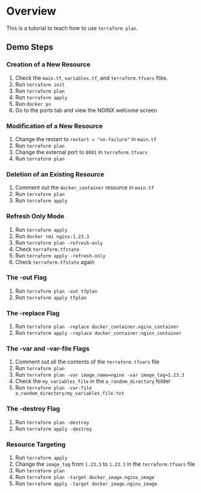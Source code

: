 # Overview

This is a tutorial to teach how to use `terraform plan`.

## Demo Steps

### Creation of a New Resource

1. Check the `main.tf`, `variables.tf`, and `terraform.tfvars` files.
2. Run `terraform init`
3. Run `terraform plan`
4. Run `terraform apply`
5. Run `docker ps`
6. Go to the ports tab and view the NGINX welcome screen

### Modification of a New Resource

1. Change the restart to `restart = "on-failure"` in `main.tf`
2. Run `terraform plan`
3. Change the external port to `8081` in `terraform.tfvars`
4. Run `terraform plan`

### Deletion of an Existing Resource

1. Comment out the `docker_container` resource in `main.tf`
2. Run `terraform plan`
3. Run `terraform apply`

### Refresh Only Mode

1. Run `terraform apply`
2. Run `docker rmi nginx:1.23.3`
3. Run `terraform plan -refresh-only`
4. Check `terraform.tfstate`
5. Run `terraform apply -refresh-only`
6. Check `terraform.tfstate` again

### The -out Flag

1. Run `terraform plan -out tfplan`
2. Run `terraform apply tfplan`

### The -replace Flag

1. Run `terraform plan -replace docker_container.nginx_container`
2. Run `terraform apply -replace docker_container.nginx_container`

### The -var and -var-file Flags

1. Comment out all the contents of the `terraform.tfvars` file
2. Run `terraform plan`
3. Run `terraform plan -var image_name=nginx -var image_tag=1.23.3`
4. Check the `my_variables_file` in the `a_random_directory` folder
5. Run `terraform plan -var-file a_random_directory/my_variables_file.txt`

### The -destroy Flag

1. Run `terraform plan -destroy`
2. Run `terraform apply -destroy`

### Resource Targeting

1. Run `terraform apply`
2. Change the `image_tag` from `1.23.3` to `1.23.1` in the `terraform.tfvars` file
3. Run `terraform plan`
4. Run `terraform plan -target docker_image.nginx_image`
5. Run `terraform apply -target docker_image.nginx_image`
